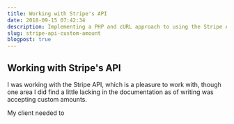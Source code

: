 ```yaml
---
title: Working with Stripe's API
date: 2018-09-15 07:42:34
description: Implementing a PHP and cURL approach to using the Stripe API, in order to customize checkout and use the elements.js libary
slug: stripe-api-custom-amount
blogpost: true
---
```


## Working with Stripe's API

I was working with the Stripe API, which is a pleasure to work with, though one area I did find a little lacking in the documentation as of writing was accepting custom amounts. 

My client needed to